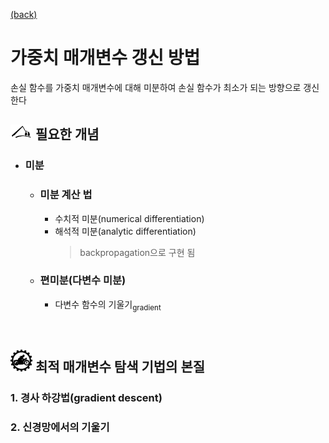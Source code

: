 [(back)](https://github.com/DoranLyong/DL_coding_master/tree/master/Self_tutorial/3_learning/MNIST_learning)

# 가중치 매개변수 갱신 방법 
손실 함수를 가중치 매개변수에 대해 미분하여 손실 함수가 최소가 되는 방향으로 갱신한다 

## <img src="2_where_to_do.PNG" width=35> 필요한 개념 
* ### 미분
    * ### 미분 계산 법 
        * 수치적 미분(numerical differentiation)
        * 해석적 미분(analytic differentiation) 
            > backpropagation으로 구현 됨 <br/>
        

    * ### 편미분(다변수 미분)
        * 다변수 함수의 기울기<sub>gradient</sub>

<br/>

## <img src="5_how_to_do.png" width=35> 최적 매개변수 탐색 기법의 본질 
### 1. 경사 하강법(gradient descent)
### 2. 신경망에서의 기울기 